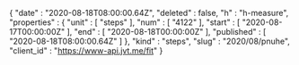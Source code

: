 {
  "date" : "2020-08-18T08:00:00.64Z",
  "deleted" : false,
  "h" : "h-measure",
  "properties" : {
    "unit" : [ "steps" ],
    "num" : [ "4122" ],
    "start" : [ "2020-08-17T00:00:00Z" ],
    "end" : [ "2020-08-18T00:00:00Z" ],
    "published" : [ "2020-08-18T08:00:00.64Z" ]
  },
  "kind" : "steps",
  "slug" : "2020/08/pnuhe",
  "client_id" : "https://www-api.jvt.me/fit"
}
